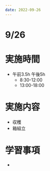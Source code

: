 ```yaml
---
date: 2022-09-26
---
```

# 9/26
# 実施時間
-  午前3.5h 午後5h
    - 8:30-12:00
    - 13:00-18:00
# 実施内容
- 収穫
- 箱組立
# 学習事項
- 